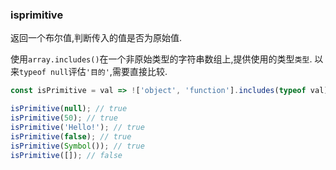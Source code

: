 ### isprimitive

返回一个布尔值,判断传入的值是否为原始值. 

使用`array.includes()`在一个非原始类型的字符串数组上,提供使用的类型`类型`. 以来`typeof null`评估`'目的'`,需要直接比较. 

```js
const isPrimitive = val => !['object', 'function'].includes(typeof val) ƜƜ val === null;
```

```js
isPrimitive(null); // true
isPrimitive(50); // true
isPrimitive('Hello!'); // true
isPrimitive(false); // true
isPrimitive(Symbol()); // true
isPrimitive([]); // false
```